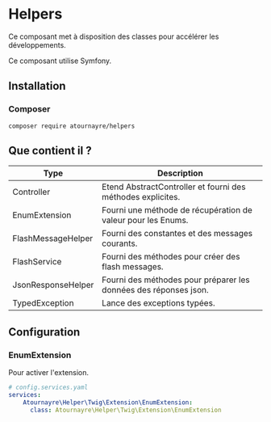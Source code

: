 # Helpers

Ce composant met à disposition des classes pour accélérer les développements.

Ce composant utilise Symfony.

## Installation
### Composer
```shell
composer require atournayre/helpers
```

## Que contient il ?
| Type               | Description                                                      |
|--------------------|------------------------------------------------------------------|
| Controller         | Etend AbstractController et fourni des méthodes explicites.      |
| EnumExtension      | Fourni une méthode de récupération de valeur pour les Enums.     |
| FlashMessageHelper | Fourni des constantes et des messages courants.                  |
| FlashService       | Fourni des méthodes pour créer des flash messages.               |
| JsonResponseHelper | Fourni des méthodes pour préparer les données des réponses json. |
| TypedException     | Lance des exceptions typées.                                     |

## Configuration
### EnumExtension
Pour activer l'extension.
```yaml
# config.services.yaml
services:
    Atournayre\Helper\Twig\Extension\EnumExtension:
      class: Atournayre\Helper\Twig\Extension\EnumExtension
```
